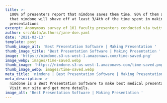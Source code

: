 ```yaml
---
title: >-
  100% of presenters report that nimdone saves them time. 90% of them answered
  that nimdone will shave off at least 3/4th of the time spent in making
  presentations
excerpt: Anonymous survey of 101 faculty presenters conducted via twitter poll
author: src/data/authors/jane-doe.yaml
date: '2021-03-13'
template: post
thumb_image_alt: 'Best Presentation Software | Making Presentation '
thumb_image_title: 'Best Presentation Software | Making Presentation '
image: 'https://nimdone.s3-us-west-1.amazonaws.com/time-saved.png'
image_webp: images/time-saved.webp
thumb_image: 'https://nimdone.s3-us-west-1.amazonaws.com/time-saved.png'
thumb_image_webp: images/time-saved.webp
meta_title: 'nimdone | Best Presentation Software | Making Presentation '
meta_description: >-
  nimdone is a Best Presentation Software to make best medical presentation.
  Visit our site and get more details. 
image_alt: 'Best Presentation Software | Making Presentation '
---
```

